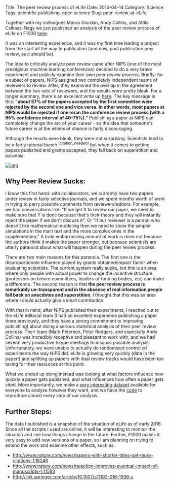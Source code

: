 Title: The peer review process of eLife
Date: 2016-04-14
Category: Science
Tags: scientific publishing, open science
Slug: peer-review-at-eLife


Together with my colleagues Marco Giordan, Andy Collins, and Attila Csikasz-Nagy
we just published an analysis of the peer review process of eLife on
F1000 [here](http://f1000research.com/articles/5-683/v1).

It was an interesting experience, and it was my first time leading a project from
the start all the way to publication (and now, post publication peer review, as
it should be).

The idea to critically analyze peer review came after NIPS (one of the most
prestigious machine learning conferences) decided to do a very brave experiment
and publicly examine their own peer review process.  Briefly: for a subset of papers, NIPS
assigned two completely independent teams of reviewers to review.  After, they
examined the overlap in the agreement between the two sets of reviewers, and
the results were pretty bleak.  For a longer summary, there's an excellent
write up [here](http://blog.mrtz.org/2014/12/15/the-nips-experiment.html).  The
key message is this: **"about 57% of the papers accepted by the
first committee were rejected by the second one and vice versa. In other words,
most papers at NIPS would be rejected if one reran the conference review
process (with a 95% confidence interval of 40-75%)."**  Publishing a paper at NIPS
can completely change the arc of your career - so the idea that someone's future
career is at the whims of chance is fairly discouraging.


Although the results were bleak, they were not surprising.  Scientists
tend to be a fairly rational bunch <sup>[citation_needed]</sup> but when it
comes to getting papers published and grants accepted, they fall back on superstition
and paranoia.

[![img](http://www.smbc-comics.com/comics/20120324.gif)](www.smbc.com)


Why Peer Review Sucks:
---------------------
I know this first hand: with collaborators, we currently have two papers under review in
fairly selective journals, and we spent months worth of work in trying
 to parry possible comments from reviewers/editors.  For example, we had
 conversations like: "If we get X to review our paper, we need to make sure
 that Y is done because that's their theory and they will instantly reject
the paper if we don't discuss it".  Or "If our reviewer is a person who doesn't
like mathematical modeling then we need to show the simpler simulations
in the main text and the more complex ones in the supplementary."  A truly
embarrassing amount of work is done not because the authors think it makes the
paper stronger, but because scientists are utterly paranoid about what will
happen during the peer review process.


There are two main reasons for this paranoia.  The first one is the
disproportionate influence played by grants obtained/impact factor when evaluating
scientists.  The current system really sucks, but this is an area where only
people with actual power to change the incentive structure (professors on tenure
committees, leaders of funding bodies, etc) can make a difference.  The second
reason is that **the peer review process is remarkably un-transparent and in the
absence of real information people fall back on anecdotes and superstition**.  I
thought that this was an area where I could actually give a small contribution.


With that in mind, after NIPS published their experiments, I reached out to the
eLife editorial team (I had an excellent experience publishing a paper there
previously, and they have a strong commitment to improving publishing) about
doing a serious statistical analysis of their peer review process.  Their team
(Mark Peterson, Peter Rodgers, and especially Andy Collins) was incredibly
receptive and pleasant to work with, and we had several very productive Skype
meetings to discuss possible analysis.  Unfortunately, we were unable to
actually do randomized controlled experiments the way NIPS did.  eLife is
growing very quickly (data in the paper!) and splitting up papers with dual
review tracks would have been too taxing for their resources at this point.


What we ended up doing instead was looking at what factors influence how quickly
a paper gets published, and what influences how often a paper gets cited.  More
importantly, we make a [very interesting dataset](https://github.com/FedericoV/eLife_Editorial_Process/tree/master/data)
available for everyone to analyze however they want, and we have the
[code](https://github.com/FedericoV/eLife_Editorial_Process) to reproduce almost
every step of our analysis.


Further Steps:
--------------
The data I published is a snapshot of the situation of eLife as of early 2016.
Since all the scripts I used are online, it will be interesting to monitor the
situation and see how things change in the future.  Further, F1000 makes it very
easy to add new versions of a paper, so I am planning on trying to extend the
work and examine other effects, such as:

- http://www.nature.com/news/papers-with-shorter-titles-get-more-citations-1.18246
- http://www.nature.com/news/rejection-improves-eventual-impact-of-manuscripts-1.11583
- http://link.springer.com/article/10.1007/s11192-016-1936-z

